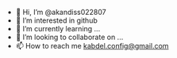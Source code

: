 - 👋 Hi, I’m @akandiss022807
- 👀 I’m interested in github
- 🌱 I’m currently learning ...
- 💞️ I’m looking to collaborate on ...
- 📫 How to reach me kabdel.config@gmail.com

<!---
akandiss022807/akandiss022807 is a ✨ special ✨ repository because its `README.md` (this file) appears on your GitHub profile.
You can click the Preview link to take a look at your changes.
--->
